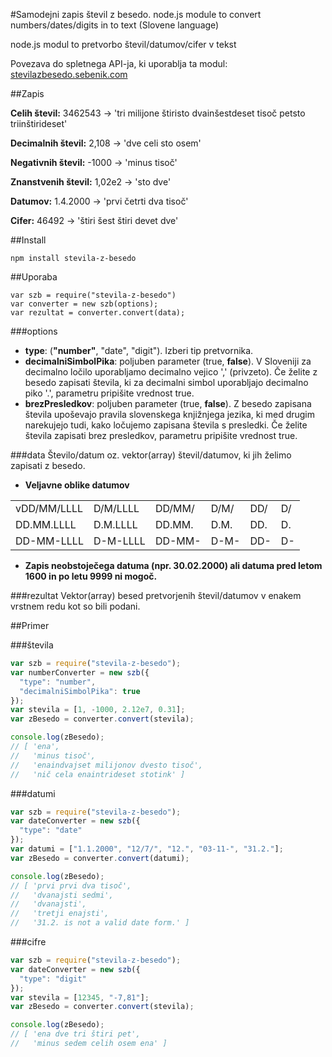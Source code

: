 #Samodejni zapis števil z besedo.
node.js module to convert numbers/dates/digits in to text (Slovene language)

node.js modul to pretvorbo števil/datumov/cifer v tekst

Povezava do spletnega API-ja, ki uporablja ta modul: [stevilazbesedo.sebenik.com](http://stevilazbesedo.sebenik.com)

##Zapis

**Celih števil:** 3462543 → 'tri milijone štiristo dvainšestdeset tisoč petsto triinštirideset'

**Decimalnih števil:** 2,108 → 'dve celi sto osem'

**Negativnih števil:** -1000 → 'minus tisoč'

**Znanstvenih števil:** 1,02e2 → 'sto dve'

**Datumov:** 1.4.2000 → 'prvi četrti dva tisoč'

**Cifer:** 46492 → 'štiri šest štiri devet dve'

##Install
```
npm install stevila-z-besedo
```

##Uporaba
```
var szb = require("stevila-z-besedo")
var converter = new szb(options);
var rezultat = converter.convert(data);
```

###options
- **type**: (**"number"**, "date", "digit"). Izberi tip pretvornika.
- **decimalniSimbolPika**: poljuben parameter (true, **false**). V Sloveniji za decimalno ločilo uporabljamo decimalno vejico ',' (privzeto). Če želite z besedo zapisati števila, ki za decimalni simbol uporabljajo decimalno piko '.', parametru pripišite vrednost true.
- **brezPresledkov**: poljuben parameter (true, **false**). Z besedo zapisana števila upoševajo pravila slovenskega knjižnjega jezika, ki med drugim narekujejo tudi, kako ločujemo zapisana števila s presledki. Če želite števila zapisati brez presledkov, parametru pripišite vrednost true.

###data
Število/datum oz. vektor(array) števil/datumov, ki jih želimo zapisati z besedo.

- **Veljavne oblike datumov**

|             |          |        |      |     |    |
|-------------|----------|--------|------|-----|----|
| vDD/MM/LLLL | D/M/LLLL | DD/MM/ | D/M/ | DD/ | D/ |
| DD.MM.LLLL  | D.M.LLLL | DD.MM. | D.M. | DD. | D. |
| DD-MM-LLLL  | D-M-LLLL | DD-MM- | D-M- | DD- | D- |

- **Zapis neobstoječega datuma (npr. 30.02.2000) ali datuma pred letom 1600 in po letu 9999 ni mogoč.**

###rezultat
Vektor(array) besed pretvorjenih števil/datumov v enakem vrstnem redu kot so bili podani.

##Primer

###števila
``` Javascript
var szb = require("stevila-z-besedo");
var numberConverter = new szb({
  "type": "number",
  "decimalniSimbolPika": true
});
var stevila = [1, -1000, 2.12e7, 0.31];
var zBesedo = converter.convert(stevila);

console.log(zBesedo);
// [ 'ena',
//   'minus tisoč',
//   'enaindvajset milijonov dvesto tisoč',
//   'nič cela enaintrideset stotink' ]
```
###datumi
``` Javascript
var szb = require("stevila-z-besedo");
var dateConverter = new szb({
  "type": "date"
});
var datumi = ["1.1.2000", "12/7/", "12.", "03-11-", "31.2."];
var zBesedo = converter.convert(datumi);

console.log(zBesedo);
// [ 'prvi prvi dva tisoč',
//   'dvanajsti sedmi',
//   'dvanajsti',
//   'tretji enajsti',
//   '31.2. is not a valid date form.' ]
```

###cifre
``` Javascript
var szb = require("stevila-z-besedo");
var dateConverter = new szb({
  "type": "digit"
});
var stevila = [12345, "-7,81"];
var zBesedo = converter.convert(stevila);

console.log(zBesedo);
// [ 'ena dve tri štiri pet',
//   'minus sedem celih osem ena' ]
```

